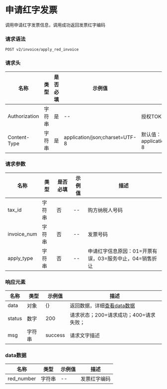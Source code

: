 # 申请红字发票

调用申请红字发票信息，调用成功返回发票红字编码

### 请求语法

```
POST v2/invoice/apply_red_invoice
```

### 请求头

| 名称 | 类型|是否必填 |示例值| 描述|
|---|---|---|---|---|
| Authorization | 字符串|是|--| 授权TOKEN |
| Content-Type | 字符串|是|application/json;charset=UTF-8| 默认值：application/json;charset=UTF-8 |

### 请求参数

| 名称 | 类型|是否必填 |示例值| 描述|
|---|---|---|---|---|
| tax_id | 字符串|否|--| 购方纳税人号码 |
| invoice_num | 字符串|否|--| 发票号码 |
| apply_type | 字符串|否|--| 申请红字信息原因：01=开票有误，03=服务中止，04=销售折让 |

### 响应元素

| 名称 | 类型 |示例值| 描述|
|---|---|---|---| 
| data | 对象|{}| 返回数据，详细[查看data数据](#data) |
| status | 数字|200| 请求状态；200=请求成功；400=请求失败； |
| msg | 字符串|success| 请求文字描述 |

### <a id='data'>data数据</a>

| 名称 | 类型 |示例值| 描述|
|---|---|---|---| 
| red_number | 字符串|--| 发票红字编码 |

